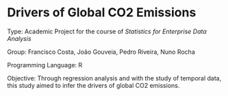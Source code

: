 # Drivers of Global CO2 Emissions

Type: Academic Project for the course of *Statistics for Enterprise Data Analysis*

Group: Francisco Costa, João Gouveia, Pedro Riveira, Nuno Rocha

Programming Language: R

Objective: Through regression analysis and with the study of temporal data, this study aimed to infer the drivers of global CO2 emissions.
